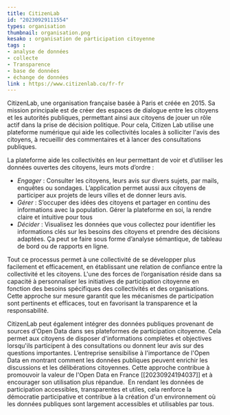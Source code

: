 ```yaml
---
title: CitizenLab
id: "20230929111554"
types: organisation
thumbnail: organisation.png
kesako : organisation de participation citoyenne
tags :
- analyse de données
- collecte
- Transparence
- base de données
- échange de données
link : https://www.citizenlab.co/fr-fr
---
```

CitizenLab, une organisation française basée à Paris et créée en 2015. Sa mission principale est de créer des espaces de dialogue entre les citoyens et les autorités publiques, permettant ainsi aux citoyens de jouer un rôle actif dans la prise de décision politique. Pour cela, Citizen Lab utilise une plateforme numérique qui aide les collectivités locales à solliciter l'avis des citoyens, à recueillir des commentaires et à lancer des consultations publiques.

La plateforme aide les collectivités en leur permettant de voir et d’utiliser les données ouvertes des citoyens, leurs mots d’ordre : 
- *Engager* : Consulter les citoyens, leurs avis sur divers sujets, par mails, enquêtes ou sondages. L’application permet aussi aux citoyens de participer aux projets de leurs villes et de donner leurs avis.
- *Gérer* : S’occuper des idées des citoyens et partager en continu des informations avec la population. Gérer la plateforme en soi, la rendre claire et intuitive pour tous
- *Décider* : Visualisez les données que vous collectez pour identifier les informations clés sur les besoins des citoyens et prendre des décisions adaptées. Ça peut se faire sous forme d’analyse sémantique, de tableau de bord ou de rapports en ligne.

Tout ce processus permet à une collectivité de se développer plus facilement et efficacement, en établissant une relation de confiance entre la collectivité et les citoyens.
L'une des forces de l’organisation réside dans sa capacité à personnaliser les initiatives de participation citoyenne en fonction des besoins spécifiques des collectivités et des organisations. Cette approche sur mesure garantit que les mécanismes de participation sont pertinents et efficaces, tout en favorisant la transparence et la responsabilité.

CitizenLab peut également intégrer des données publiques provenant de sources d'Open Data dans ses plateformes de participation citoyenne. Cela permet aux citoyens de disposer d'informations complètes et objectives lorsqu'ils participent à des consultations ou donnent leur avis sur des questions importantes. L’entreprise sensibilise à l'importance de l'Open Data en montrant comment les données publiques peuvent enrichir les discussions et les délibérations citoyennes. Cette approche contribue à promouvoir la valeur de l'Open Data en France [[20230924194037]] et à encourager son utilisation plus répandue. 
En rendant les données de participation accessibles, transparentes et utiles, cela renforce la démocratie participative et contribue à la création d'un environnement où les données publiques sont largement accessibles et utilisables par tous.